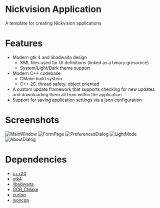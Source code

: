 # Nickvision Application
 A template for creating Nickvision applications

# Features
- Modern gtk 4 and libadwaita design
    - XML files used for UI definitions (linked as a binary gresource)
    - System/Light/Dark theme support
- Modern C++ codebase
    - CMake build system
    - C++ 20, thread safety, object oriented
- A custom update framework that supports checking for new updates and downloading them all from within the application
- Support for saving application settings via a json configuration

# Screenshots
![MainWindow](https://user-images.githubusercontent.com/17648453/169936881-de1e461a-46d1-47be-989e-287af8cda7cb.png)
![FormPage](https://user-images.githubusercontent.com/17648453/169936893-24430fc0-5a7e-4857-b8bb-3f3160f245a1.png)
![PreferencesDialog](https://user-images.githubusercontent.com/17648453/169936905-6dc2e4b8-84c5-4506-8ad7-7605a1daab98.png)
![LightMode](https://user-images.githubusercontent.com/17648453/169936927-6aeda693-d1d8-4c43-a1e3-6b4527eb017b.png)
![AboutDialog](https://user-images.githubusercontent.com/17648453/169936936-de9f17e9-ee75-40aa-97f3-5ac5b119a6da.png)

# Dependencies
- [c++20](https://en.cppreference.com/w/cpp/20)
- [gtk4](https://gtk.org/)
- [libadwaita](https://gnome.pages.gitlab.gnome.org/libadwaita/)
- [GCR_CMake](https://github.com/Makman2/GCR_CMake)
- [curlpp](http://www.curlpp.org/)
- [jsoncpp](https://github.com/open-source-parsers/jsoncpp)

